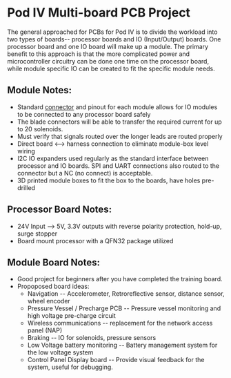 # Pod IV Multi-board PCB Project
The general approached for PCBs for Pod IV is to divide the workload into two types of boards-- processor boards and IO (Input/Output) boards. One processor board and one IO board will make up a module. The primary benefit to this approach is that the more complicated power and microcontroller circuitry can be done one time on the processor board, while module specific IO can be created to fit the specific module needs. 

## Module Notes:
+ Standard [connector](https://www.avnet.com/shop/emea/products/samtec/et60t-00-00-04-l-rt1-gp-3074457345629068722/") and pinout for each module allows for IO modules to be connected to any processor board safely
+ The blade connectors will be able to transfer the required current for up to 20 solenoids.
+ Must verify that signals routed over the longer leads are routed properly
+ Direct board <--> harness connection to eliminate module-box level wiring
+ I2C IO expanders used regularly as the standard interface between processor and IO boards. SPI and UART connections also routed to the connector but a NC (no connect) is acceptable.
+ 3D printed module boxes to fit the box to the boards, have holes pre-drilled

## Processor Board Notes:
+ 24V Input --> 5V, 3.3V outputs with reverse polarity protection, hold-up, surge stopper
+ Board mount processor with a QFN32 package utilized

## Module Board Notes:
+ Good project for beginners after you have completed the training board. 
+ Propoposed board ideas:
   + Navigation -- Accelerometer, Retroreflective sensor, distance sensor, wheel encoder
   + Pressure Vessel / Precharge PCB -- Pressure vessel monitoring and high voltage pre-charge circuit
   + Wireless communications -- replacement for the network access panel (NAP)
   + Braking -- IO for solenoids, pressure sensors
   + Low Voltage battery monitoring -- Battery management system for the low voltage system
   + Control Panel Display board -- Provide visual feedback for the system, useful for debugging. 
